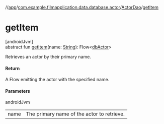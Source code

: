 //[app](../../../index.md)/[com.example.filmapplication.data.database.actor](../index.md)/[ActorDao](index.md)/[getItem](get-item.md)

# getItem

[androidJvm]\
abstract fun [getItem](get-item.md)(name: [String](https://kotlinlang.org/api/latest/jvm/stdlib/kotlin/-string/index.html)): Flow&lt;[dbActor](../db-actor/index.md)&gt;

Retrieves an actor by their primary name.

#### Return

A Flow emitting the actor with the specified name.

#### Parameters

androidJvm

| | |
|---|---|
| name | The primary name of the actor to retrieve. |
